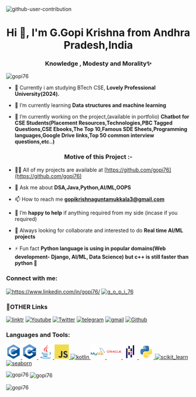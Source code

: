 ![github-user-contribution](https://user-images.githubusercontent.com/107085222/199017161-25e16be2-553d-484e-a505-f3deac37a339.svg)

<h1 align="center">Hi 👋, I'm G.Gopi Krishna from Andhra Pradesh,India</h1>
<h3 align="center">Knowledge , Modesty and Morality✨</h3>

<p align="left"> <img src="https://komarev.com/ghpvc/?username=gopi76&label=Profile%20views&color=0e75b6&style=flat" alt="gopi76" /> </p>

- 💬 Currently i am studying BTech CSE, **Lovely Professional University(2024).**

- 🌱 I’m currently learning **Data structures and machine learning**

- 🔭 I’m currently working on the project,(available in portfolio) **Chatbot for CSE Students(Placement Resources,Technologies,PBC Tagged Questions,CSE Ebooks,The Top 10,Famous SDE Sheets,Programming languages,Google Drive links,Top 50 common interview questions,etc..)**
<h3 align="center">Motive of this Project :-</h3>


- 👨‍💻 All of my projects are available at [https://github.com/gopi76](https://github.com/gopi76)

- 💬 Ask me about **DSA,Java,Python,AI/ML,OOPS**

- 📫 How to reach me **gopikrishnaguntamukkala3@gmail.com**

- 🤝 I’m **happy to help** if anything required from my side (incase if you required)

- 👯 Always looking for collaborate and interested to do **Real time AI/ML projects**

- ⚡ Fun fact **Python language is using in popular domains(Web development- Django, AI/ML, Data Science) but c++ is still faster than python 🤣**

<h3 align="left">Connect with me:</h3>
<p align="left">
  
<a href="https://linkedin.com/in/https://www.linkedin.com/in/gopi76/" target="blank"><img align="center" src="https://raw.githubusercontent.com/rahuldkjain/github-profile-readme-generator/master/src/images/icons/Social/linked-in-alt.svg" alt="https://www.linkedin.com/in/gopi76/" height="30" width="40" /></a>
<a href="https://instagram.com/g_o_p_i_76" target="blank"><img align="center" src="https://raw.githubusercontent.com/rahuldkjain/github-profile-readme-generator/master/src/images/icons/Social/instagram.svg" alt="g_o_p_i_76" height="30" width="40" /></a>
</p>

<h3 align="left">🔗OTHER Links</h3>

[![linktr](https://img.shields.io/badge/Linktree-000?style=for-the-badge&logo=linktree&logoColor=white)](https://linktr.ee/gopikrishna76)
[![Youtube](https://img.shields.io/badge/Youtube-0A66C2?style=for-the-badge&logo=youtube&logoColor=white)](https://www.youtube.com/channel/UCL436IrgeeCmNO5v2dRy0uA)
[![Twitter](https://img.shields.io/badge/twitter-1DA1F2?style=for-the-badge&logo=twitter&logoColor=white)](https://twitter.com/GopiKri54478726)
[![telegram](https://img.shields.io/badge/telegram-1DA1F2?style=for-the-badge&logo=telegram&logoColor=white)](https://t.me/FreeFreeFree)
[![gmail](https://img.shields.io/badge/Gmail-000?style=for-the-badge&logo=Gmail&logoColor=white)](gopikrishnaguntamukkala3@gmail.com)
[![Github](https://img.shields.io/badge/Github-0A66C2?style=for-the-badge&logo=github&logoColor=white)](https://github.com/gopi76)




<h3 align="left">Languages and Tools:</h3>
<p align="left"> <a href="https://www.cprogramming.com/" target="_blank" rel="noreferrer"> <img src="https://raw.githubusercontent.com/devicons/devicon/master/icons/c/c-original.svg" alt="c" width="40" height="40"/> </a> <a href="https://www.w3schools.com/cpp/" target="_blank" rel="noreferrer"> <img src="https://raw.githubusercontent.com/devicons/devicon/master/icons/cplusplus/cplusplus-original.svg" alt="cplusplus" width="40" height="40"/> </a> <a href="https://www.java.com" target="_blank" rel="noreferrer"> <img src="https://raw.githubusercontent.com/devicons/devicon/master/icons/java/java-original.svg" alt="java" width="40" height="40"/> </a> <a href="https://developer.mozilla.org/en-US/docs/Web/JavaScript" target="_blank" rel="noreferrer"> <img src="https://raw.githubusercontent.com/devicons/devicon/master/icons/javascript/javascript-original.svg" alt="javascript" width="40" height="40"/> </a> <a href="https://kotlinlang.org" target="_blank" rel="noreferrer"> <img src="https://www.vectorlogo.zone/logos/kotlinlang/kotlinlang-icon.svg" alt="kotlin" width="40" height="40"/> </a> <a href="https://www.mysql.com/" target="_blank" rel="noreferrer"> <img src="https://raw.githubusercontent.com/devicons/devicon/master/icons/mysql/mysql-original-wordmark.svg" alt="mysql" width="40" height="40"/> </a> <a href="https://www.oracle.com/" target="_blank" rel="noreferrer"> <img src="https://raw.githubusercontent.com/devicons/devicon/master/icons/oracle/oracle-original.svg" alt="oracle" width="40" height="40"/> </a> <a href="https://pandas.pydata.org/" target="_blank" rel="noreferrer"> <img src="https://raw.githubusercontent.com/devicons/devicon/2ae2a900d2f041da66e950e4d48052658d850630/icons/pandas/pandas-original.svg" alt="pandas" width="40" height="40"/> </a> <a href="https://www.python.org" target="_blank" rel="noreferrer"> <img src="https://raw.githubusercontent.com/devicons/devicon/master/icons/python/python-original.svg" alt="python" width="40" height="40"/> </a> <a href="https://scikit-learn.org/" target="_blank" rel="noreferrer"> <img src="https://upload.wikimedia.org/wikipedia/commons/0/05/Scikit_learn_logo_small.svg" alt="scikit_learn" width="40" height="40"/> </a> <a href="https://seaborn.pydata.org/" target="_blank" rel="noreferrer"> <img src="https://seaborn.pydata.org/_images/logo-mark-lightbg.svg" alt="seaborn" width="40" height="40"/> </a> </p>

<p><img align="left" src="https://github-readme-stats.vercel.app/api/top-langs?username=gopi76&show_icons=true&locale=en&layout=compact" alt="gopi76" /></p>

<p>&nbsp;<img align="center" src="https://github-readme-stats.vercel.app/api?username=gopi76&show_icons=true&locale=en" alt="gopi76" /></p>

<p><img align="center" src="https://github-readme-streak-stats.herokuapp.com/?user=gopi76&" alt="gopi76" /></p>


<!---
GopikrishnaGuntamukkala/GopikrishnaGuntamukkala is a ✨ special ✨ repository because its `README.md` (this file) appears on your GitHub profile.
You can click the Preview link to take a look at your changes.
--->

